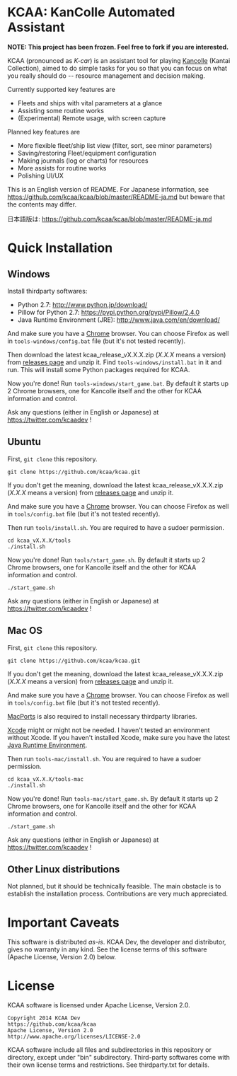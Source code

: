 # KCAA: KanColle Automated Assistant

**NOTE: This project has been frozen. Feel free to fork if you are
interested.**

KCAA (pronounced as *K-car*) is an assistant tool for playing
[Kancolle](http://www.dmm.com/netgame/feature/kancolle.html) (Kantai
Collection), aimed to do simple tasks for you so that you can focus on what you
really should do -- resource management and decision making.

Currently supported key features are
- Fleets and ships with vital parameters at a glance
- Assisting some routine works
- (Experimental) Remote usage, with screen capture

Planned key features are
- More flexible fleet/ship list view (filter, sort, see minor parameters)
- Saving/restoring Fleet/equipment configuration
- Making journals (log or charts) for resources
- More assists for routine works
- Polishing UI/UX

This is an English version of README. For Japanese information, see
https://github.com/kcaa/kcaa/blob/master/README-ja.md but beware that the
contents may differ.

日本語版は: https://github.com/kcaa/kcaa/blob/master/README-ja.md

# Quick Installation

## Windows

Install thirdparty softwares:

- Python 2.7: http://www.python.jp/download/
- Pillow for Python 2.7: https://pypi.python.org/pypi/Pillow/2.4.0
- Java Runtime Environment (JRE): http://www.java.com/en/download/

And make sure you have a [Chrome](https://www.google.com/chrome) browser.
You can choose Firefox as well in `tools-windows/config.bat` file (but it's
not tested recently).

Then download the latest kcaa_release_vX.X.X.zip (*X.X.X* means a version) from
[releases page](https://github.com/kcaa/kcaa/releases)
and unzip it.
Find `tools-windows/install.bat` in it and run. This will install some Python
packages required for KCAA.

Now you're done! Run `tools-windows/start_game.bat`. By default it starts up 2
Chrome browsers, one for Kancolle itself and the other for KCAA information and
control.

Ask any questions (either in English or Japanese) at
https://twitter.com/kcaadev !

## Ubuntu

First, `git clone` this repository.

    git clone https://github.com/kcaa/kcaa.git

If you don't get the meaning, download the latest kcaa_release_vX.X.X.zip
(*X.X.X* means a version) from
[releases page](https://github.com/kcaa/kcaa/releases)
and unzip it.

And make sure you have a [Chrome](https://www.google.com/chrome) browser.
You can choose Firefox as well in `tools/config.bat` file (but it's not tested
recently).

Then run `tools/install.sh`. You are required to have a sudoer permission.

    cd kcaa_vX.X.X/tools
    ./install.sh

Now you're done! Run `tools/start_game.sh`. By default it starts up 2 Chrome
browsers, one for Kancolle itself and the other for KCAA information and
control.

    ./start_game.sh

Ask any questions (either in English or Japanese) at
https://twitter.com/kcaadev !

## Mac OS

First, `git clone` this repository.

    git clone https://github.com/kcaa/kcaa.git

If you don't get the meaning, download the latest kcaa_release_vX.X.X.zip
(*X.X.X* means a version) from
[releases page](https://github.com/kcaa/kcaa/releases)
and unzip it.

And make sure you have a [Chrome](https://www.google.com/chrome) browser.
You can choose Firefox as well in `tools/config.bat` file (but it's not tested
recently).

[MacPorts](https://www.macports.org/install.php) is also required to install
necessary thirdparty libraries.

[Xcode](https://developer.apple.com/jp/xcode/downloads/) might or might not be
needed. I haven't tested an environment without Xcode.
If you haven't installed Xcode, make sure you have the latest
[Java Runtime Environment](https://java.com/en/download/).

Then run `tools-mac/install.sh`. You are required to have a sudoer permission.

    cd kcaa_vX.X.X/tools-mac
    ./install.sh

Now you're done! Run `tools-mac/start_game.sh`. By default it starts up 2
Chrome browsers, one for Kancolle itself and the other for KCAA information and
control.

    ./start_game.sh

Ask any questions (either in English or Japanese) at
https://twitter.com/kcaadev !

## Other Linux distributions

Not planned, but it should be technically feasible.
The main obstacle is to establish the installation process.
Contributions are very much appreciated.

# Important Caveats

This software is distributed *as-is*. KCAA Dev, the developer and distributor,
gives no warranty in any kind. See the license terms of this software (Apache
License, Version 2.0) below.

# License

KCAA software is licensed under Apache License, Version 2.0.

    Copyright 2014 KCAA Dev
    https://github.com/kcaa/kcaa
    Apache License, Version 2.0
    http://www.apache.org/licenses/LICENSE-2.0

KCAA software include all files and subdirectories in this repository or
directory, except under "bin" subdirectory.
Third-party softwares come with their own license terms and restrictions. See
thirdparty.txt for details.
